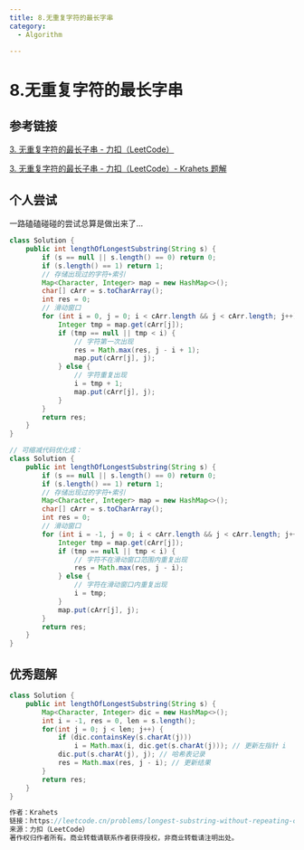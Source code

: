 ```yaml
---
title: 8.无重复字符的最长字串
category:
  - Algorithm

---
```


# 8.无重复字符的最长字串

## 参考链接

[3. 无重复字符的最长子串 - 力扣（LeetCode）](https://leetcode.cn/problems/longest-substring-without-repeating-characters/description/?envType=study-plan-v2&envId=top-100-liked)

[3. 无重复字符的最长子串 - 力扣（LeetCode）- Krahets 题解](https://leetcode.cn/problems/longest-substring-without-repeating-characters/solutions/2361797/3-wu-zhong-fu-zi-fu-de-zui-chang-zi-chua-26i5/?envType=study-plan-v2&envId=top-100-liked)



## 个人尝试

一路磕磕碰碰的尝试总算是做出来了...

```java
class Solution {
    public int lengthOfLongestSubstring(String s) {
        if (s == null || s.length() == 0) return 0;
        if (s.length() == 1) return 1;
        // 存储出现过的字符+索引
        Map<Character, Integer> map = new HashMap<>();
        char[] cArr = s.toCharArray();
        int res = 0;
        // 滑动窗口
        for (int i = 0, j = 0; i < cArr.length && j < cArr.length; j++){
            Integer tmp = map.get(cArr[j]);
            if (tmp == null || tmp < i) {
                // 字符第一次出现
                res = Math.max(res, j - i + 1);
                map.put(cArr[j], j);
            } else {
                // 字符重复出现
                i = tmp + 1;
                map.put(cArr[j], j);
            }
        }
        return res;
    }
}

// 可缩减代码优化成：
class Solution {
    public int lengthOfLongestSubstring(String s) {
        if (s == null || s.length() == 0) return 0;
        if (s.length() == 1) return 1;
        // 存储出现过的字符+索引
        Map<Character, Integer> map = new HashMap<>();
        char[] cArr = s.toCharArray();
        int res = 0;
        // 滑动窗口
        for (int i = -1, j = 0; i < cArr.length && j < cArr.length; j++){
            Integer tmp = map.get(cArr[j]);
            if (tmp == null || tmp < i) {
                // 字符不在滑动窗口范围内重复出现
                res = Math.max(res, j - i);
            } else {
                // 字符在滑动窗口内重复出现
                i = tmp;
            }
            map.put(cArr[j], j);
        }
        return res;
    }
}
```



## 优秀题解

```java
class Solution {
    public int lengthOfLongestSubstring(String s) {
        Map<Character, Integer> dic = new HashMap<>();
        int i = -1, res = 0, len = s.length();
        for(int j = 0; j < len; j++) {
            if (dic.containsKey(s.charAt(j)))
                i = Math.max(i, dic.get(s.charAt(j))); // 更新左指针 i
            dic.put(s.charAt(j), j); // 哈希表记录
            res = Math.max(res, j - i); // 更新结果
        }
        return res;
    }
}

作者：Krahets
链接：https://leetcode.cn/problems/longest-substring-without-repeating-characters/solutions/
来源：力扣（LeetCode）
著作权归作者所有。商业转载请联系作者获得授权，非商业转载请注明出处。
```


